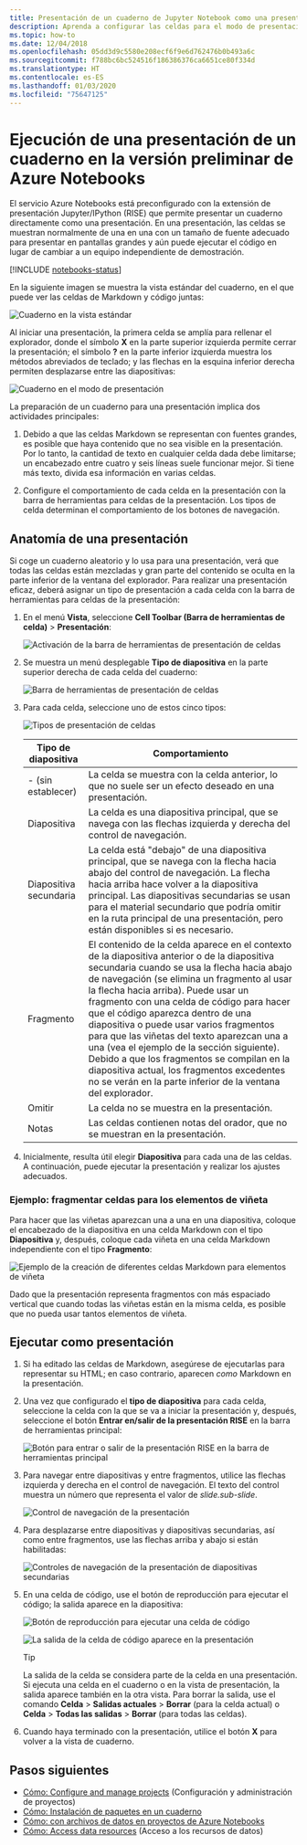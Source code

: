 ```yaml
---
title: Presentación de un cuaderno de Jupyter Notebook como una presentación en la versión preliminar de Azure Notebooks
description: Aprenda a configurar las celdas para el modo de presentación en un cuaderno de Jupyter Notebook y, después, a realizar la presentación con la extensión RISE.
ms.topic: how-to
ms.date: 12/04/2018
ms.openlocfilehash: 05dd3d9c5580e208ecf6f9e6d762476b0b493a6c
ms.sourcegitcommit: f788bc6bc524516f186386376ca6651ce80f334d
ms.translationtype: HT
ms.contentlocale: es-ES
ms.lasthandoff: 01/03/2020
ms.locfileid: "75647125"
---
```

# <a name="run-a-notebook-slideshow-in-azure-notebooks-preview"></a>Ejecución de una presentación de un cuaderno en la versión preliminar de Azure Notebooks

El servicio Azure Notebooks está preconfigurado con la extensión de presentación Jupyter/IPython (RISE) que permite presentar un cuaderno directamente como una presentación. En una presentación, las celdas se muestran normalmente de una en una con un tamaño de fuente adecuado para presentar en pantallas grandes y aún puede ejecutar el código en lugar de cambiar a un equipo independiente de demostración.

[!INCLUDE [notebooks-status](../../includes/notebooks-status.md)]

En la siguiente imagen se muestra la vista estándar del cuaderno, en el que puede ver las celdas de Markdown y código juntas:

![Cuaderno en la vista estándar](media/slideshow/slideshow-notebook-view.png)

Al iniciar una presentación, la primera celda se amplía para rellenar el explorador, donde el símbolo **X** en la parte superior izquierda permite cerrar la presentación; el símbolo **?** en la parte inferior izquierda muestra los métodos abreviados de teclado; y las flechas en la esquina inferior derecha permiten desplazarse entre las diapositivas:

![Cuaderno en el modo de presentación](media/slideshow/slideshow-slide-view.png)

La preparación de un cuaderno para una presentación implica dos actividades principales:

1. Debido a que las celdas Markdown se representan con fuentes grandes, es posible que haya contenido que no sea visible en la presentación. Por lo tanto, la cantidad de texto en cualquier celda dada debe limitarse; un encabezado entre cuatro y seis líneas suele funcionar mejor. Si tiene más texto, divida esa información en varias celdas.

2. Configure el comportamiento de cada celda en la presentación con la barra de herramientas para celdas de la presentación. Los tipos de celda determinan el comportamiento de los botones de navegación.

## <a name="the-anatomy-of-a-slideshow"></a>Anatomía de una presentación

Si coge un cuaderno aleatorio y lo usa para una presentación, verá que todas las celdas están mezcladas y gran parte del contenido se oculta en la parte inferior de la ventana del explorador. Para realizar una presentación eficaz, deberá asignar un tipo de presentación a cada celda con la barra de herramientas para celdas de la presentación:

1. En el menú **Vista**, seleccione **Cell Toolbar (Barra de herramientas de celda)**  > **Presentación**:

    ![Activación de la barra de herramientas de presentación de celdas](media/slideshow/slideshow-view-cell-toolbar.png)

1. Se muestra un menú desplegable **Tipo de diapositiva** en la parte superior derecha de cada celda del cuaderno:

    ![Barra de herramientas de presentación de celdas](media/slideshow/slideshow-cell-toolbar.png)

1. Para cada celda, seleccione uno de estos cinco tipos:

    ![Tipos de presentación de celdas](media/slideshow/slideshow-cell-slide-types.png)

    | Tipo de diapositiva | Comportamiento |
    | --- | --- |
    | - (sin establecer) | La celda se muestra con la celda anterior, lo que no suele ser un efecto deseado en una presentación. |
    | Diapositiva | La celda es una diapositiva principal, que se navega con las flechas izquierda y derecha del control de navegación. |
    | Diapositiva secundaria | La celda está "debajo" de una diapositiva principal, que se navega con la flecha hacia abajo del control de navegación. La flecha hacia arriba hace volver a la diapositiva principal. Las diapositivas secundarias se usan para el material secundario que podría omitir en la ruta principal de una presentación, pero están disponibles si es necesario. |
    | Fragmento | El contenido de la celda aparece en el contexto de la diapositiva anterior o de la diapositiva secundaria cuando se usa la flecha hacia abajo de navegación (se elimina un fragmento al usar la flecha hacia arriba). Puede usar un fragmento con una celda de código para hacer que el código aparezca dentro de una diapositiva o puede usar varios fragmentos para que las viñetas del texto aparezcan una a una (vea el ejemplo de la sección siguiente). Debido a que los fragmentos se compilan en la diapositiva actual, los fragmentos excedentes no se verán en la parte inferior de la ventana del explorador. |
    | Omitir | La celda no se muestra en la presentación. |
    | Notas | Las celdas contienen notas del orador, que no se muestran en la presentación. |

1. Inicialmente, resulta útil elegir **Diapositiva** para cada una de las celdas. A continuación, puede ejecutar la presentación y realizar los ajustes adecuados.

### <a name="example-fragment-cells-for-bullet-items"></a>Ejemplo: fragmentar celdas para los elementos de viñeta

Para hacer que las viñetas aparezcan una a una en una diapositiva, coloque el encabezado de la diapositiva en una celda Markdown con el tipo **Diapositiva** y, después, coloque cada viñeta en una celda Markdown independiente con el tipo **Fragmento**:

![Ejemplo de la creación de diferentes celdas Markdown para elementos de viñeta](media/slideshow/slideshow-fragments.png)

Dado que la presentación representa fragmentos con más espaciado vertical que cuando todas las viñetas están en la misma celda, es posible que no pueda usar tantos elementos de viñeta.

## <a name="run-the-slideshow"></a>Ejecutar como presentación

1. Si ha editado las celdas de Markdown, asegúrese de ejecutarlas para representar su HTML; en caso contrario, aparecen *como* Markdown en la presentación.

1. Una vez que configurado el **tipo de diapositiva** para cada celda, seleccione la celda con la que se va a iniciar la presentación y, después, seleccione el botón **Entrar en/salir de la presentación RISE** en la barra de herramientas principal:

    ![Botón para entrar o salir de la presentación RISE en la barra de herramientas principal](media/slideshow/slideshow-start.png)

1. Para navegar entre diapositivas y entre fragmentos, utilice las flechas izquierda y derecha en el control de navegación. El texto del control muestra un número que representa el valor de *slide.sub-slide*.

    ![Control de navegación de la presentación](media/slideshow/slideshow-navigation-control.png)

1. Para desplazarse entre diapositivas y diapositivas secundarias, así como entre fragmentos, use las flechas arriba y abajo si están habilitadas:

    ![Controles de navegación de la presentación de diapositivas secundarias](media/slideshow/slideshow-navigation-control-subslide.png)

1. En una celda de código, use el botón de reproducción para ejecutar el código; la salida aparece en la diapositiva:

    ![Botón de reproducción para ejecutar una celda de código](media/slideshow/slideshow-run-code-cell.png)

    ![La salida de la celda de código aparece en la presentación](media/slideshow/slideshow-run-code-cell-output.png)

    > [!Tip]
    > La salida de la celda se considera parte de la celda en una presentación. Si ejecuta una celda en el cuaderno o en la vista de presentación, la salida aparece también en la otra vista. Para borrar la salida, use el comando **Celda** > **Salidas actuales** > **Borrar** (para la celda actual) o **Celda** > **Todas las salidas** > **Borrar** (para todas las celdas).

1. Cuando haya terminado con la presentación, utilice el botón **X** para volver a la vista de cuaderno.

## <a name="next-steps"></a>Pasos siguientes

- [Cómo: Configure and manage projects](configure-manage-azure-notebooks-projects.md) (Configuración y administración de proyectos)
- [Cómo: Instalación de paquetes en un cuaderno](install-packages-jupyter-notebook.md)
- [Cómo: con archivos de datos en proyectos de Azure Notebooks](work-with-project-data-files.md)
- [Cómo: Access data resources](access-data-resources-jupyter-notebooks.md) (Acceso a los recursos de datos)
